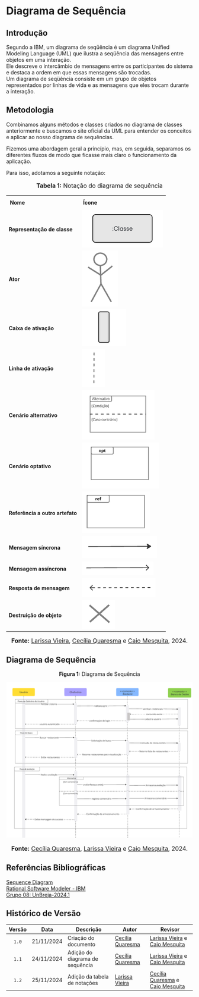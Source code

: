 # Diagrama de Sequência

## Introdução

Segundo a IBM, um diagrama de seqüência é um diagrama Unified Modeling Language (UML) que ilustra a seqüência das mensagens entre objetos em uma interação.<br>Ele descreve o intercâmbio de mensagens entre os participantes do sistema e destaca a ordem em que essas mensagens são trocadas.<br>Um diagrama de seqüência consiste em um grupo de objetos representados por linhas de vida e as mensagens que eles trocam durante a interação.


## Metodologia
Combinamos alguns métodos e classes criados no diagrama de classes anteriormente e buscamos o site oficial da UML para entender os conceitos e aplicar ao nosso diagrama de sequências.

Fizemos uma abordagem geral a princípio, mas, em seguida, separamos os diferentes fluxos de modo que ficasse mais claro o funcionamento da aplicação.

Para isso, adotamos a seguinte notação:

<div align="center">
    <font size="3">
        <p style="text-align: center"><b>Tabela 1:</b> Notação do diagrama de sequência</p>
    </font>
    <table>
        <tr>
            <th style="padding: 10px; text-align: left;">Nome</th>
            <th style="padding: 10px; text-align: left;">Ícone</th>
        </tr>
        <tr>
            <td><b>Representação de classe</b></td>
            <td>
                <img src="../imagens/seqRepresentacao-de-classe.png" alt="representacao-classe">
            </td>
        </tr>
        <tr>
            <td><b>Ator</b></td>
            <td>
                <img src="../imagens/seqAtor.png" alt="ator">
            </td>
        </tr>
        <tr>
            <td><b>Caixa de ativação</b></td>
            <td>
                <img src="../imagens/seqCaixa-de-ativacao.png" alt="caixa-ativacao">
            </td>
        </tr>
        <tr>
            <td><b>Linha de ativação</b></td>
            <td>
                <img src="../imagens/seqLinha-de-ativacao.png" alt="linha-ativacao">
            </td>
        </tr>
        <tr>
            <td><b>Cenário alternativo</b></td>
            <td>
                <img src="../imagens/seqCenario-alternativo.png" alt="cenario-alternativo">
            </td>
        </tr>
        <tr>
            <td><b>Cenário optativo</b></td>
            <td>
                <img src="../imagens/seqCenario-optativo.png" alt="cenario-optativo">
            </td>
        </tr>
        <tr>
            <td><b>Referência a outro artefato</b></td>
            <td>
                <img src="../imagens/seqReferencia.png" alt="referencia">
            </td>
        </tr>
        <tr>
            <td><b>Mensagem síncrona</b></td>
            <td>
                <img src="../imagens/seqMensagem-sincrona.png" alt="mensagem-sincrona">
            </td>
        </tr>
        <tr>
            <td><b>Mensagem assíncrona</b></td>
            <td>
                <img src="../imagens/seqMensagem-assincrona.png" alt="mensagem-assincrona">
            </td>
        </tr>
        <tr>
            <td><b>Resposta de mensagem</b></td>
            <td>
                <img src="../imagens/seqResposta-da-mensagem.png" alt="resposta-mensagem">
            </td>
        </tr>
        <tr>
            <td><b>Destruição de objeto</b></td>
            <td>
            <img src="../imagens/seqDestruicao.png" alt="destruicao">           
            </td>
        </tr>
    </table>

    
<font size="3"><p style="text-align: center"><b>Fonte:</b> <a href="https://github.com/VieiraLaris">Larissa Vieira</a>, <a href="https://github.com/cqcoding">Cecília Quaresma</a> e <a href="https://github.com/Caiomesvie">Caio Mesquita</a>,  2024.</p></font>
</div>

## Diagrama de Sequência

<center>
<p style="text-align: center"><b>Figura 1:</b> Diagrama de Sequência</p>
<div align="center">
<img src="https://raw.githubusercontent.com/UnBArqDsw2024-2/2024.2_G10_Recomendacao_Entrega_02/refs/heads/main/docs/imagens/diagrama-de-seq.png" alt="Diagrama de Sequência" >
</div>
<font size="3"><p style="text-align: center"><b>Fonte:</b> <a href="https://github.com/cqcoding">Cecília Quaresma</a>, <a href="https://github.com/VieiraLaris">Larissa Vieira</a> e <a href="https://github.com/Caiomesvie">Caio Mesquita</a>,  2024.</p></font>
</center>

## Referências Bibliográficas

[Sequence Diagram](https://www.uml-diagrams.org/sequence-diagrams.html)<br>
[Rational Software Modeler - IBM](https://www.ibm.com/docs/pt-br/rsm/7.5.0?topic=diagrams-lifelines-in-uml)<br>
[Grupo 08: UnBreja-2024.1](https://unbarqdsw2024-1.github.io/2024.1_G8_UnBreja/#/Modelagem/2.1.2.1.DiagramaSequencia)

## Histórico de Versão

| Versão | Data | Descrição | Autor | Revisor |
| :----: | ---- | --------- | ----- | ------- |
| `1.0`  |21/11/2024| Criação do documento | [Cecília Quaresma](https://github.com/cqcoding) |[Larissa Vieira](https://github.com/VieiraLaris) e [Caio Mesquita](https://github.com/Caiomesvie) |
| `1.1`  |24/11/2024| Adição do diagrama de sequência | [Cecília Quaresma](https://github.com/cqcoding) |[Larissa Vieira](https://github.com/VieiraLaris) e [Caio Mesquita](https://github.com/Caiomesvie) |
| `1.2`  |25/11/2024| Adição da tabela de notações | [Larissa Vieira](https://github.com/VieiraLaris) |[Cecília Quaresma](https://github.com/cqcoding) e [Caio Mesquita](https://github.com/Caiomesvie) |